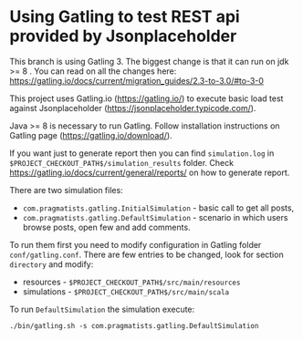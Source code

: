 Using Gatling to test REST api provided by Jsonplaceholder
=

This branch is using Gatling 3. The biggest change is that it can run on jdk >= 8 .
You can read on all the changes here:
https://gatling.io/docs/current/migration_guides/2.3-to-3.0/#to-3-0

This project uses Gatling.io (https://gatling.io/) to execute basic load test
against Jsonplaceholder (https://jsonplaceholder.typicode.com/).

Java >= 8 is necessary to run Gatling. 
Follow installation instructions on Gatling page (https://gatling.io/download/).

If you want just to generate report then you can find `simulation.log` 
in `$PROJECT_CHECKOUT_PATH$/simulation_results` folder. 
Check https://gatling.io/docs/current/general/reports/ 
on how to generate report.

There are two simulation files:
 * `com.pragmatists.gatling.InitialSimulation` - basic call to get all posts,
 * `com.pragmatists.gatling.DefaultSimulation` - scenario in which users browse 
 posts, open few and add comments.
 
 To run them first you need to modify configuration in Gatling folder `conf/gatling.conf`.
 There are few entries to be changed, look for section `directory` and modify:
  * resources - `$PROJECT_CHECKOUT_PATH$/src/main/resources`
  * simulations - `$PROJECT_CHECKOUT_PATH$/src/main/scala`

To run `DefaultSimulation` the simulation execute:

`./bin/gatling.sh -s com.pragmatists.gatling.DefaultSimulation`
